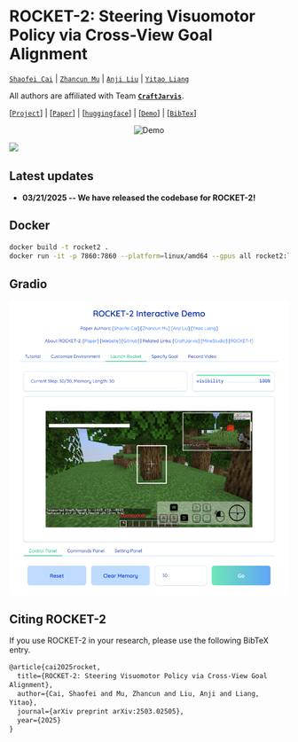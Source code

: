 <!--
 * @Date: 2025-03-21 10:25:54
 * @LastEditors: caishaofei-mus1 1744260356@qq.com
 * @LastEditTime: 2025-03-21 10:32:18
 * @FilePath: /ROCKET2-OSS/README.md
-->
# ROCKET-2: Steering Visuomotor Policy via Cross-View Goal Alignment

[`Shaofei Cai`](https://phython96.github.io/) | [`Zhancun Mu`](https://zhancunmu.owlstown.net/) | [`Anji Liu`](https://liuanji.github.io/) | [`Yitao Liang`](https://scholar.google.com/citations?user=KVzR1XEAAAAJ&hl=zh-CN&oi=ao)

All authors are affiliated with Team **[`CraftJarvis`](https://craftjarvis.github.io/)**. 

[[`Project`](https://craftjarvis.github.io/ROCKET-2/)] | [[`Paper`](https://arxiv.org/abs/2503.02505)] | [[`huggingface`]()] | [[`Demo`](https://huggingface.co/spaces/phython96/ROCKET-2-DEMO)] | [[`BibTex`](#citig_rocket)] 

<p align="center">
  <img src="https://i.meee.com.tw/e7xQt0C.gif" alt="Demo" />
</p>

![](images/teaser.png)


## Latest updates
- **03/21/2025 -- We have released the codebase for ROCKET-2!**

## Docker

```sh
docker build -t rocket2 .
docker run -it -p 7860:7860 --platform=linux/amd64 --gpus all rocket2:latest
```

## Gradio

![](images/demo.png)

## Citing ROCKET-2
If you use ROCKET-2 in your research, please use the following BibTeX entry. 

```
@article{cai2025rocket,
  title={ROCKET-2: Steering Visuomotor Policy via Cross-View Goal Alignment},
  author={Cai, Shaofei and Mu, Zhancun and Liu, Anji and Liang, Yitao},
  journal={arXiv preprint arXiv:2503.02505},
  year={2025}
}
```
